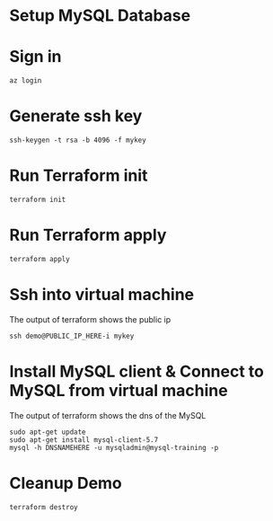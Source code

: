 # Setup MySQL Database

# Sign in
```
az login
```

# Generate ssh key
```
ssh-keygen -t rsa -b 4096 -f mykey
```
# Run Terraform init
```
terraform init
```

# Run Terraform apply
```
terraform apply
```

# Ssh into virtual machine
The output of terraform shows the public ip

```
ssh demo@PUBLIC_IP_HERE-i mykey
```

# Install MySQL client & Connect to MySQL from virtual machine
The output of terraform shows the dns of the MySQL

```
sudo apt-get update
sudo apt-get install mysql-client-5.7
mysql -h DNSNAMEHERE -u mysqladmin@mysql-training -p
```

# Cleanup Demo
```
terraform destroy
```
